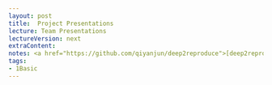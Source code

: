 ```yaml
---
layout: post
title:  Project Presentations
lecture: Team Presentations
lectureVersion: next
extraContent:
notes: <a href="https://github.com/qiyanjun/deep2reproduce">[deep2reproduce]</a> 
tags:
- 1Basic
---
```

